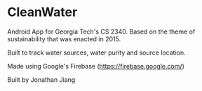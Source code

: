 # CleanWater
Android App for Georgia Tech's CS 2340.
Based on the theme of sustainability that was enacted in 2015.

Built to track water sources, water purity and source location.

Made using Google's Firebase (https://firebase.google.com/)

Built by Jonathan Jiang

